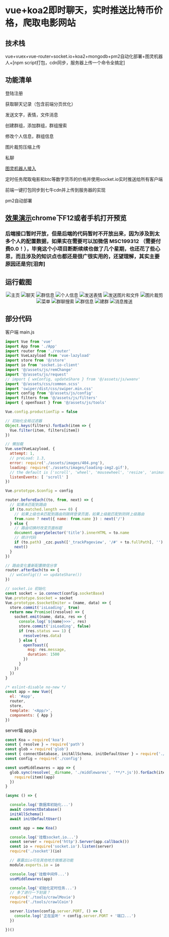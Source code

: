 # vue+koa2即时聊天，实时推送比特币价格，爬取电影网站
## 技术栈
vue+vuex+vue-router+socket.io+koa2+mongodb+pm2自动化部署+图灵机器人+[npm script打包，cdn同步，服务器上传一个命令全搞定]
## 功能清单
登陆注册

获取聊天记录（包含前端分页优化）

发送文字，表情，文件消息

创建群组，添加群组，群组搜索

修改个人信息，群组信息

图片裁剪压缩上传

私聊

[图灵机器人接入](http://www.tuling123.com/)

定时任务爬取电影和btc等数字货币的价格并使用socket.io实时推送给所有客户端

前端一键打包同步到七牛cdn并上传到服务器的实现

pm2自动部署

## [效果演示](http://aibi.ren/movie-chat/#/)chrome下F12或者手机打开预览

### 后端接口暂时开放，但是后端的代码暂时不开放出来，因为涉及到太多个人的配置数据，如果实在需要可以加微信 MSC199312 （需要付费0.0！），毕竟这个小项目断断续续也做了几个星期，也还花了些心思，而且涉及的知识点也都还是很广很实用的，还望理解，其实主要原因还是穷[泪奔]

## 运行截图
<center>
<img alt="主页" src="https://q956164483.github.io/chatRoom/resources/1.PNG"/>
<img alt="聊天" src="https://q956164483.github.io/chatRoom/resources/2.PNG"/>
<img alt="群信息" src="https://q956164483.github.io/chatRoom/resources/3.PNG"/>
<img alt="个人信息" src="https://q956164483.github.io/chatRoom/resources/4.PNG"/>
<img alt="发送表情" src="https://q956164483.github.io/chatRoom/resources/5.PNG"/>
<img alt="发送图片和文件" src="https://q956164483.github.io/chatRoom/resources/6.PNG"/>
<img alt="图片裁剪" src="https://q956164483.github.io/chatRoom/resources/7.PNG"/>
<img alt="菜单" src="https://q956164483.github.io/chatRoom/resources/8.PNG"/>
<img alt="群聊搜索" src="https://q956164483.github.io/chatRoom/resources/9.PNG"/>
<img alt="群信息" src="https://q956164483.github.io/chatRoom/resources/10.PNG"/>
<img alt="建群" src="https://q956164483.github.io/chatRoom/resources/11.PNG"/>
<img alt="消息推送" src="https://q956164483.github.io/chatRoom/resources/12.PNG"/>
</center>

## 部分代码
客户端 main.js
```javascript
import Vue from 'vue'
import App from './App'
import router from './router'
import VueLazyload from 'vue-lazyload'
import store from '@/store'
import io from 'socket.io-client'
import '@/assets/js/remChange'
import '@/assets/js/request'
// import { wxConfig, updateShare } from '@/assets/js/wxenv'
import '@/assets/css/common.scss'
import 'swiper/dist/css/swiper.min.css'
import config from '@/assets/js/config'
import filters from '@/assets/js/filters'
import { openToast } from '@/assets/js/tools'

Vue.config.productionTip = false

// 初始化全局过滤器
Object.keys(filters).forEach(item => {
  Vue.filter(item, filters[item])
})

// 懒加载
Vue.use(VueLazyload, {
  attempt: 1,
  // preLoad: 1.3,
  error: require('./assets/images/404.png'),
  loading: require('./assets/images/loading-img2.gif'),
  // the default is ['scroll', 'wheel', 'mousewheel', 'resize', 'animationend', 'transitionend']
  listenEvents: [ 'scroll' ]
})

Vue.prototype.$config = config

router.beforeEach((to, from, next) => {
  // 如果未匹配到路由
  if (to.matched.length === 0) {
    // 如果上级也未匹配到路由则跳转登录页面，如果上级能匹配到则转上级路由
    from.name ? next({ name: from.name }) : next('/')
  } else {
    // 路由切换时改变页面标题
    document.querySelector('title').innerHTML = to.name
    // 统计代码
    if (to.path) _czc.push(['_trackPageview', '/#' + to.fullPath], '')
    next()
  }
})

// 路由变化重新配置微信分享
router.afterEach(to => {
  // wxConfig(() => updateShare())
})

// socket.io 初始化
const socket = io.connect(config.socketBase)
Vue.prototype.$socket = socket
Vue.prototype.$socketEmiter = (name, data) => {
  store.commit('isLoading', true)
  return new Promise((resolve) => {
    socket.emit(name, data, res => {
      console.log(`${name}>>>`, res)
      store.commit('isLoading', false)
      if (res.status === 1) {
        resolve(res.data)
      } else {
        openToast({
          msg: res.message,
          duration: 1500
        })
      }
    })
  })
}

/* eslint-disable no-new */
const app = new Vue({
  el: '#app',
  router,
  store,
  template: '<App/>',
  components: { App }
})

```
server端 app.js
```javascript
const Koa = require('koa')
const { resolve } = require('path')
const glob = require('glob')
const { connectDatabase, initAllSchema, initDefaultUser } = require('./database/init')
const config = require('./config')

const useMiddlewares = app => {
  glob.sync(resolve(__dirname, './middlewares', '**/*.js')).forEach(item => {
    require(item)(app)
  })
}

(async () => {

  console.log('数据库初始化...')
  await connectDatabase()
  initAllSchema()
  await initDefaultUser()

  const app = new Koa()

  console.log('挂载socket.io...')
  const server = require('http').Server(app.callback())
  const io = require('socket.io').listen(server)
  require('./socket')(io)

  // 暴露出io可在其他地方做推送功能
  module.exports.io = io

  console.log('挂载中间件...')
  useMiddlewares(app)

  console.log('初始化定时任务...')
  // 多了进行一下封装？
  require('./tools/crawlMovie')
  require('./tools/crawlCoin')

  server.listen(config.server.PORT, () => {
    console.log('正在监听' + config.server.PORT + '端口...')
  })

})()
```
